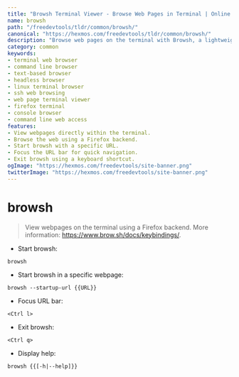 ```yaml
---
title: "Browsh Terminal Viewer - Browse Web Pages in Terminal | Online Free DevTools by Hexmos"
name: browsh
path: "/freedevtools/tldr/common/browsh/"
canonical: "https://hexmos.com/freedevtools/tldr/common/browsh/"
description: "Browse web pages on the terminal with Browsh, a lightweight terminal viewer using a Firefox backend. Access web content from the command line. Free online tool, no registration required."
category: common
keywords:
- terminal web browser
- command line browser
- text-based browser
- headless browser
- linux terminal browser
- ssh web browsing
- web page terminal viewer
- firefox terminal
- console browser
- command line web access
features:
- View webpages directly within the terminal.
- Browse the web using a Firefox backend.
- Start browsh with a specific URL.
- Focus the URL bar for quick navigation.
- Exit browsh using a keyboard shortcut.
ogImage: "https://hexmos.com/freedevtools/site-banner.png"
twitterImage: "https://hexmos.com/freedevtools/site-banner.png"
---
```


# browsh

> View webpages on the terminal using a Firefox backend.
> More information: <https://www.brow.sh/docs/keybindings/>.

- Start browsh:

`browsh`

- Start browsh in a specific webpage:

`browsh --startup-url {{URL}}`

- Focus URL bar:

`<Ctrl l>`

- Exit browsh:

`<Ctrl q>`

- Display help:

`browsh {{[-h|--help]}}`
